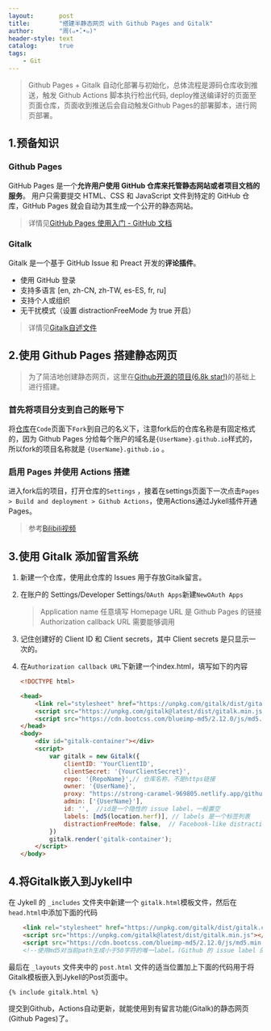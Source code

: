 ```yaml
---
layout:       post
title:        "搭建半静态网页 with Github Pages and Gitalk"
author:       "周(๑•̌.•๑)"
header-style: text
catalog:      true
tags:
    - Git
---
```


> Github Pages + Gitalk 自动化部署与初始化，总体流程是源码仓库收到推送，触发 Github Actions 脚本执行检出代码, deploy推送编译好的页面至页面仓库，页面收到推送后会自动触发Github Pages的部署脚本，进行网页部署。

## 1.预备知识

### Github Pages

GitHub Pages 是一个**允许用户使用 GitHub 仓库来托管静态网站或者项目文档的服务**。 用户只需要提交 HTML、CSS 和 JavaScript 文件到特定的 GitHub 仓库，GitHub Pages 就会自动为其生成一个公开的静态网站。

> 详情见[GitHub Pages 使用入门 - GitHub 文档](https://docs.github.com/zh/pages/getting-started-with-github-pages)

### Gitalk

Gitalk 是一个基于 GitHub Issue 和 Preact 开发的**评论插件**。
- 使用 GitHub 登录
- 支持多语言 [en, zh-CN, zh-TW, es-ES, fr, ru]
- 支持个人或组织
- 无干扰模式（设置 distractionFreeMode 为 true 开启）

> 详情见[Gitalk自述文件](https://github.com/gitalk/gitalk)

## 2.使用 Github Pages 搭建静态网页

> 为了简洁地创建静态网页，这里在[Github开源的项目(6.8k star!)](https://github.com/Huxpro/huxpro.github.io)的基础上进行搭建。

### 首先将项目分支到自己的账号下
将[仓库](https://github.com/Huxpro/huxpro.github.io)在`Code`页面下`Fork`到自己的名义下，注意fork后的仓库名称是有固定格式的，因为 Github Pages 分给每个账户的域名是`{UserName}.github.io`样式的，所以fork的项目名称就是 `{UserName}.github.io` 。

### 启用 Pages 并使用 Actions 搭建
进入fork后的项目，打开仓库的`Settings` ，接着在settings页面下一次点击`Pages > Build and deployment > Github Actions`，使用Actions通过Jykell插件开通Pages。

> 参考[Bilibili视频](https://www.bilibili.com/video/BV12H4y1N7Q4/?spm_id_from=333.337.search-card.all.click)

## 3.使用 Gitalk 添加留言系统

1. 新建一个仓库，使用此仓库的 Issues 用于存放Gitalk留言。
1. 在账户的 Settings/Developer Settings/`OAuth Apps`新建`NewOAuth Apps`
	> Application name 任意填写
	> Homepage URL 是 Github Pages 的链接
	> Authorization callback URL 需要能够调用
1. 记住创建好的 Client ID 和 Client secrets，其中 Client secrets 是只显示一次的。
1. 在`Authorization callback URL`下新建一个index.html，填写如下的内容

	```html
	<!DOCTYPE html>

	<head>
	    <link rel="stylesheet" href="https://unpkg.com/gitalk/dist/gitalk.css">
	    <script src="https://unpkg.com/gitalk@latest/dist/gitalk.min.js"></script>
	    <script src="https://cdn.bootcss.com/blueimp-md5/2.12.0/js/md5.min.js"></script>
	</head>
	<body>
	    <div id="gitalk-container"></div>
	    <script>
	        var gitalk = new Gitalk({
	            clientID: 'YourClientID',
	            clientSecret: '{YourClientSecret}',
	            repo: '{RepoName}',// 仓库名称，不是https链接
	            owner: '{UserName}',
	            proxy: "https://strong-caramel-969805.netlify.app/github_access_token", //如果gitalk的默认服务源被墙了，需要使用代理
	            admin: ['{UserName}'],
	            id: '',  //id是一个隐性的 issue label，一般置空
	            labels: [md5(location.herf)], // labels 是一个标签列表
	            distractionFreeMode: false,  // Facebook-like distraction
	        })
	        gitalk.render('gitalk-container');
	    </script>
	</body>
	```

## 4.将Gitalk嵌入到Jykell中

在 Jykell 的 `_includes` 文件夹中新建一个 `gitalk.html`模板文件，然后在`head.html`中添加下面的代码

```html
    <link rel="stylesheet" href="https://unpkg.com/gitalk/dist/gitalk.css">
    <script src="https://unpkg.com/gitalk@latest/dist/gitalk.min.js"></script>
    <script src="https://cdn.bootcss.com/blueimp-md5/2.12.0/js/md5.min.js"></script>
    <!--使用md5对当前path生成小于50字符的唯一label。(Github 的 issue label 的长度需要小于50)-->
```

最后在 `_layouts` 文件夹中的 `post.html` 文件的适当位置加上下面的代码用于将Gitalk模板嵌入到Jykell的Post页面中。

```html
{% include gitalk.html %}
```

提交到Github，Actions自动更新，就能使用到有留言功能(Gitalk)的静态网页(Github Pages)了。